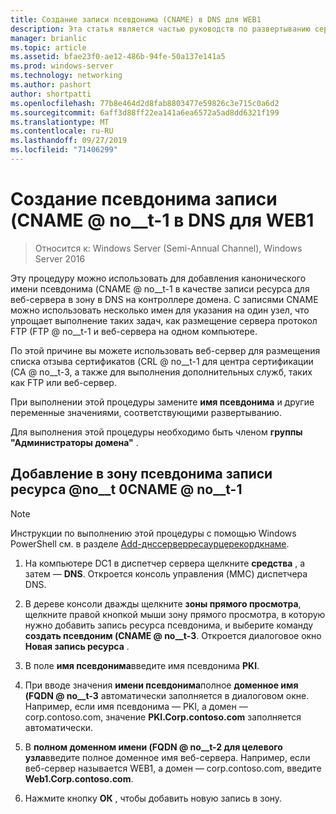 ```yaml
---
title: Создание записи псевдонима (CNAME) в DNS для WEB1
description: Эта статья является частью руководств по развертыванию сертификатов сервера для беспроводных и беспроводных развертываний 802.1 X.
manager: brianlic
ms.topic: article
ms.assetid: bfae23f0-ae12-486b-94fe-50a137e141a5
ms.prod: windows-server
ms.technology: networking
ms.author: pashort
author: shortpatti
ms.openlocfilehash: 77b8e464d2d8fab8803477e59826c3e715c0a6d2
ms.sourcegitcommit: 6aff3d88ff22ea141a6ea6572a5ad8dd6321f199
ms.translationtype: MT
ms.contentlocale: ru-RU
ms.lasthandoff: 09/27/2019
ms.locfileid: "71406299"
---
```

# <a name="create-an-alias-cname-record-in-dns-for-web1"></a>Создание псевдонима записи \(CNAME @ no__t-1 в DNS для WEB1

>Относится к: Windows Server (Semi-Annual Channel), Windows Server 2016

Эту процедуру можно использовать для добавления канонического имени псевдонима \(CNAME @ no__t-1 в качестве записи ресурса для веб-сервера в зону в DNS на контроллере домена. С записями CNAME можно использовать несколько имен для указания на один узел, что упрощает выполнение таких задач, как размещение сервера протокол FTP \(FTP @ no__t-1 и веб-сервера на одном компьютере.   
  
По этой причине вы можете использовать веб-сервер для размещения списка отзыва сертификатов \(CRL @ no__t-1 для центра сертификации \(CA @ no__t-3, а также для выполнения дополнительных служб, таких как FTP или веб-сервер.  
  
При выполнении этой процедуры замените **имя псевдонима** и другие переменные значениями, соответствующими развертыванию.  
  
Для выполнения этой процедуры необходимо быть членом **группы "Администраторы домена"** .  
  
## <a name="to-add-an-alias-cname-resource-record-to-a-zone"></a>Добавление в зону псевдонима записи ресурса @no__t 0CNAME @ no__t-1  
  
>[!NOTE]  
>Инструкции по выполнению этой процедуры с помощью Windows PowerShell см. в разделе [Add-днссерверресаурцерекордкнаме](https://technet.microsoft.com/library/jj649894(v=wps.630).aspx).  
  
1.  На компьютере DC1 в диспетчер сервера щелкните **средства** , а затем — **DNS**. Откроется консоль управления (MMC) диспетчера DNS.  
  
2.  В дереве консоли дважды щелкните **зоны прямого просмотра**, щелкните правой кнопкой мыши зону прямого просмотра, в которую нужно добавить запись ресурса псевдонима, и выберите команду **создать псевдоним \(CNAME @ no__t-3**. Откроется диалоговое окно **Новая запись ресурса** .  
  
3.  В поле **имя псевдонима**введите имя псевдонима **PKI**.  
  
4.  При вводе значения **имени псевдонима**полное **доменное имя \(FQDN @ no__t-3** автоматически заполняется в диалоговом окне. Например, если имя псевдонима — PKI, а домен — corp.contoso.com, значение **PKI.Corp.contoso.com** заполняется автоматически.  
  
5.  В **полном доменном имени \(FQDN @ no__t-2 для целевого узла**введите полное доменное имя веб-сервера. Например, если веб-сервер называется WEB1, а домен — corp.contoso.com, введите **Web1.Corp.contoso.com**.  
  
6.  Нажмите кнопку **ОК** , чтобы добавить новую запись в зону.  
  


